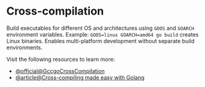 # Cross-compilation

Build executables for different OS and architectures using `GOOS` and `GOARCH` environment variables. Example: `GOOS=linux GOARCH=amd64 go build` creates Linux binaries. Enables multi-platform development without separate build environments.

Visit the following resources to learn more:

- [@official@GccgoCrossCompilation](https://go.dev/wiki/GccgoCrossCompilation)
- [@article@Cross-compiling made easy with Golang](https://medium.com/@keployio/understanding-go-coverage-a-guide-to-test-coverage-in-go-0c6e5ac8ba81)